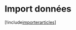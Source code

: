 # Import données

[!include[importerarticles](importdonnees.importerarticles.autogen.md)]


































































































































